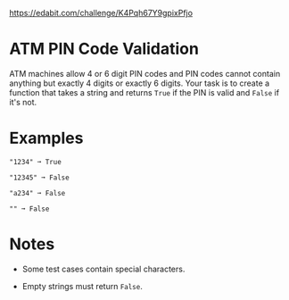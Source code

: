 https://edabit.com/challenge/K4Pqh67Y9gpixPfjo

# ATM PIN Code Validation

ATM machines allow 4 or 6 digit PIN codes and PIN codes cannot contain anything but exactly 4 digits or exactly 6 digits. Your task is to create a function that takes a string and returns `True` if the PIN is valid and `False` if it's not.

# Examples

```
"1234" ➞ True

"12345" ➞ False

"a234" ➞ False

"" ➞ False
```

# Notes

* Some test cases contain special characters.

* Empty strings must return `False`.
